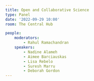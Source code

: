 ```yaml
---
title: Open and Collaborative Science
type: Panel
date: '2022-09-29 10:00'
room: The Central Hub

people:
    moderators:
        - Rahul Ramachandran
    speakers:
        - Nadine Alameh
        - Aimee Barciauskas
        - Lisa Rebelo
        - Suresh Marru
        - Deborah Gordon
---
```

